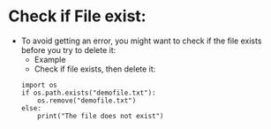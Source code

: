 # Check if File exist:
- To avoid getting an error, you might want to check if the file exists before you try to delete it:
    -  Example
    - Check if file exists, then delete it:
    ```
    import os 
    if os.path.exists("demofile.txt"):
        os.remove("demofile.txt")
    else:
        print("The file does not exist")
    ```
